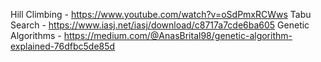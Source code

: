 Hill Climbing - https://www.youtube.com/watch?v=oSdPmxRCWws
Tabu Search - https://www.iasj.net/iasj/download/c8717a7cde6ba605
Genetic Algorithms - https://medium.com/@AnasBrital98/genetic-algorithm-explained-76dfbc5de85d